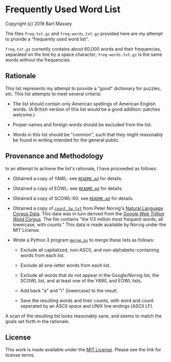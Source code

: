 # Frequently Used Word List
Copyright (c) 2019 Bart Massey

The files `freq.txt.gz` and `freq-words.txt.gz` provided
here are my attempt to provide a "frequently used word
list".

`freq.txt.gz` currently contains about 60,000 words and
their frequencies, separated on the line by a space
character; `freq-words.txt.gz` is the same words without the
frequencies.

## Rationale

This list represents my attempt to provide a "good"
dictionary for puzzles, etc. This list attempts to meet
several criteria:

* The list should contain only American spellings of
  American English words. (A British version of this list
  would be a good addition: patches welcome.)

* Proper names and foreign words should be excluded from the
  list.

* Words in this list should be "common", such that they
  might reasonably be found in writing intended for the
  general public.

## Provenance and Methodology

In an attempt to achieve the list's rationale, I have
proceeded as follows:

* Obtained a copy of YAWL: see [`README.md`](README.md) for
  details.

* Obtained a copy of EOWL: see [`README.md`](README.md) for
  details.

* Obtained a copy of SCOWL-60: see [`README.md`](README.md) for
  details.


* Obtained a copy of
  [`count_1w.txt`](http://norvig.com/ngrams/count_1w.txt)
  from Peter Norvig's
  [Natural Language Corpus Data](http://norvig.com/ngrams/). This
  data was in turn derived from the
  [*Google Web Trillion Word Corpus*](http://tinyurl.com/ngrams).
  The file contains "the 1/3 million most frequent words,
  all lowercase, with counts."  This data is made available
  by Norvig under the MIT License.

* Wrote a Python 3 program [`merge.py`](merge.py) to merge
  these lists as follows:

  * Exclude all capitalized, non-ASCII, and
    non-alphabetic-containing words from each list.
  
  * Exclude all one-letter words from each list.

  * Exclude all words that do not appear in the
    Google/Norvig list, the SCOWL list, and at least one of
    the YAWL and EOWL lists.

  * Add back "a" and "i" (lowercase) to the result.

  * Save the resulting words and their counts, with word and
    count seperated by an ASCII space and UNIX line endings
    (ASCII LF).

A scan of the resulting list looks reasonably sane, and
seems to match the goals set forth in the rationale.

## License

This work is made available under the
[MIT License](https://opensource.org/licenses/mit-license.php). Please
see the link for license terms.

